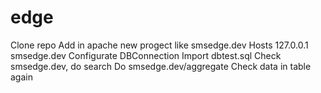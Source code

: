 # edge
Clone repo
Add in apache new progect like smsedge.dev
Hosts 127.0.0.1 smsedge.dev
Configurate DBConnection 
Import dbtest.sql
Check smsedge.dev, do search
Do smsedge.dev/aggregate
Check data in table again
